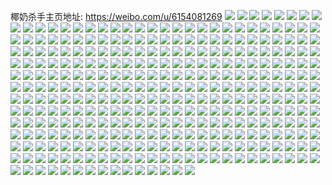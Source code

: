 椰奶杀手主页地址: https://weibo.com/u/6154081269 
![](https://wx4.sinaimg.cn/mw2000/006ItTFjly1h8wisxg3mgj30wi17cto1.jpg) 
![](https://wx4.sinaimg.cn/mw2000/006ItTFjly1h8wiswxa9vj30wi17cn92.jpg) 
![](https://wx4.sinaimg.cn/mw2000/006ItTFjly1h8wisxsfwyj30wi17cwto.jpg) 
![](https://wx4.sinaimg.cn/mw2000/006ItTFjly1h8vorrgghej30u00u0108.jpg) 
![](https://wx4.sinaimg.cn/mw2000/006ItTFjly1h8ltkb8098j30u0140124.jpg) 
![](https://wx4.sinaimg.cn/mw2000/006ItTFjly1h8ltnut4xmj30u0140dpl.jpg) 
![](https://wx4.sinaimg.cn/mw2000/006ItTFjly1h7vrpm2fm5j30mx17ztae.jpg) 
![](https://wx4.sinaimg.cn/mw2000/006ItTFjly1h7vrpmcmegj30nf17r40a.jpg) 
![](https://wx4.sinaimg.cn/mw2000/006ItTFjly1h7vrpmovflj30n30fbglu.jpg) 
![](https://wx4.sinaimg.cn/mw2000/006ItTFjly1h7vrpn13s0j30mq0d93yl.jpg) 
![](https://wx4.sinaimg.cn/mw2000/006ItTFjly1h7vrpnahl6j30mh129gmj.jpg) 
![](https://wx4.sinaimg.cn/mw2000/006ItTFjly1h7vrpl8e09j30mv183q47.jpg) 
![](https://wx4.sinaimg.cn/mw2000/006ItTFjly1h7vrpnosg5j30mq1bmdhh.jpg) 
![](https://wx4.sinaimg.cn/mw2000/006ItTFjly1h7vrpo214xj30n11dwabj.jpg) 
![](https://wx4.sinaimg.cn/mw2000/006ItTFjly1h7q0jdpef9j30u00u0wk7.jpg) 
![](https://wx4.sinaimg.cn/mw2000/006ItTFjly1h7leqolekgj30wi1yce00.jpg) 
![](https://wx4.sinaimg.cn/mw2000/006ItTFjly1h76ymd8oujj30wi17ckbl.jpg) 
![](https://wx4.sinaimg.cn/mw2000/006ItTFjly1h76ymj1ztpj30wi17cati.jpg) 
![](https://wx4.sinaimg.cn/mw2000/006ItTFjly1h6ud2w0irij30sg3vu4qp.jpg) 
![](https://wx4.sinaimg.cn/mw2000/006ItTFjly1h6ud2v5032j30u00u0ah3.jpg) 
![](https://wx4.sinaimg.cn/mw2000/006ItTFjly1h6ud2x1qm8j30sg2dcalc.jpg) 
![](https://wx4.sinaimg.cn/mw2000/006ItTFjly1h6tcfelz3dj31400u0dl4.jpg) 
![](https://wx4.sinaimg.cn/mw2000/006ItTFjly1h6tcfubpmij30u0140gs0.jpg) 
![](https://wx4.sinaimg.cn/mw2000/006ItTFjly1h6tcfhtsewj31400u0tdz.jpg) 
![](https://wx4.sinaimg.cn/mw2000/006ItTFjly1h6tcfe162mj30u00u0mza.jpg) 
![](https://wx4.sinaimg.cn/mw2000/006ItTFjly1h6tcfhdiccj30u00u0abt.jpg) 
![](https://wx4.sinaimg.cn/mw2000/006ItTFjly1h6tcfgz9yzj30u0140di5.jpg) 
![](https://wx4.sinaimg.cn/mw2000/006ItTFjly1h6tcfez4phj30lm0wit92.jpg) 
![](https://wx4.sinaimg.cn/mw2000/006ItTFjly1h5otjzwpigj30u0191q9l.jpg) 
![](https://wx4.sinaimg.cn/mw2000/006ItTFjly1h5otk26jtrj31910u0ah3.jpg) 
![](https://wx4.sinaimg.cn/mw2000/006ItTFjly1h5otk4q6bjj30u0190n3s.jpg) 
![](https://wx4.sinaimg.cn/mw2000/006ItTFjly1h5otk852l4j30u0191dmm.jpg) 
![](https://wx4.sinaimg.cn/mw2000/006ItTFjly1h5otkc7307j30u0191tfw.jpg) 
![](https://wx4.sinaimg.cn/mw2000/006ItTFjly1h5i7zh3v3hj30ti13cgzh.jpg) 
![](https://wx4.sinaimg.cn/mw2000/006ItTFjly1h5i7zhon6tj30vc15rdsz.jpg) 
![](https://wx4.sinaimg.cn/mw2000/006ItTFjly1h4k1v7xnsfj31400u0tgg.jpg) 
![](https://wx4.sinaimg.cn/mw2000/006ItTFjly1h4k1v8cxkdj31280sogrm.jpg) 
![](https://wx4.sinaimg.cn/mw2000/006ItTFjly1h4k1v77w5lj310u0rngsv.jpg) 
![](https://wx4.sinaimg.cn/mw2000/006ItTFjly1h4k1v90qpgj31400u011r.jpg) 
![](https://wx4.sinaimg.cn/mw2000/006ItTFjly1h4k1vt204ej31400u0do4.jpg) 
![](https://wx4.sinaimg.cn/mw2000/006ItTFjly1h4igvki3jaj314m13otiu.jpg) 
![](https://wx4.sinaimg.cn/mw2000/006ItTFjly1h4igvl9czej30p70pjtep.jpg) 
![](https://wx4.sinaimg.cn/mw2000/006ItTFjly1h4igvno488j30wi1lpqsv.jpg) 
![](https://wx4.sinaimg.cn/mw2000/006ItTFjly1h4igvjdxdrj32c034qb2a.jpg) 
![](https://wx4.sinaimg.cn/mw2000/006ItTFjly1h3smw997y2j30o10i1adi.jpg) 
![](https://wx4.sinaimg.cn/mw2000/006ItTFjly1h3smw1ysmfj30wi0ocgtp.jpg) 
![](https://wx4.sinaimg.cn/mw2000/006ItTFjly1h3j9weofhuj30u00u07al.jpg) 
![](https://wx4.sinaimg.cn/mw2000/006ItTFjly1h3j9wgl1fej30u00u0n2w.jpg) 
![](https://wx4.sinaimg.cn/mw2000/006ItTFjly1h13efpffslj30u0140qbq.jpg) 
![](https://wx4.sinaimg.cn/mw2000/006ItTFjly1h0y4s3lja7j30n00n00va.jpg) 
![](https://wx4.sinaimg.cn/mw2000/006ItTFjly1h0sbym1abdj30n01dsgr1.jpg) 
![](https://wx4.sinaimg.cn/mw2000/006ItTFjly1h0sbykvnhqj30n01dsn3d.jpg) 
![](https://wx4.sinaimg.cn/mw2000/006ItTFjly1h0sbymrz7mj30n01dsn3y.jpg) 
![](https://wx4.sinaimg.cn/mw2000/006ItTFjly1h0sbynan16j30n01dsq8o.jpg) 
![](https://wx4.sinaimg.cn/mw2000/006ItTFjly1h0sc59z4j8j30n01ds7a7.jpg) 
![](https://wx4.sinaimg.cn/mw2000/006ItTFjly1h0czw1iiouj30u0140wmr.jpg) 
![](https://wx4.sinaimg.cn/mw2000/006ItTFjly1h07igdcx3zj30u01400y8.jpg) 
![](https://wx4.sinaimg.cn/mw2000/006ItTFjly1h02ufsx0quj31400u0gow.jpg) 
![](https://wx4.sinaimg.cn/mw2000/006ItTFjly1gz9zmkm14tj30mi0u0wkp.jpg) 
![](https://wx4.sinaimg.cn/mw2000/006ItTFjly1gz9zm8f0ygj30t01fkgup.jpg) 
![](https://wx4.sinaimg.cn/mw2000/006ItTFjly1gz3qp8kg0xj318f0tm11d.jpg) 
![](https://wx4.sinaimg.cn/mw2000/006ItTFjly1gz3qp8wkqij31400u0118.jpg) 
![](https://wx4.sinaimg.cn/mw2000/006ItTFjly1gz3qp98gs9j311x0u0jxz.jpg) 
![](https://wx4.sinaimg.cn/mw2000/006ItTFjly1gwn83z89tnj30u0140jyu.jpg) 
![](https://wx4.sinaimg.cn/mw2000/006ItTFjly1gwn83yq1vwj30u01407cq.jpg) 
![](https://wx4.sinaimg.cn/mw2000/006ItTFjly1gwkvry9pu9j30n00mz0vb.jpg) 
![](https://wx4.sinaimg.cn/mw2000/006ItTFjly1gvpocasx4vj61400u046h02.jpg) 
![](https://wx4.sinaimg.cn/mw2000/006ItTFjly1gvpocb46olj61400u0tez02.jpg) 
![](https://wx4.sinaimg.cn/mw2000/006ItTFjly1gvpocbflz8j61400u07bi02.jpg) 
![](https://wx4.sinaimg.cn/mw2000/006ItTFjly1gvpocaegftj31400u07bb.jpg) 
![](https://wx4.sinaimg.cn/mw2000/006ItTFjly1gvja8d3hynj61400u0wlw02.jpg) 
![](https://wx4.sinaimg.cn/mw2000/006ItTFjly1gvja8erpl6j61hc0u0tl202.jpg) 
![](https://wx4.sinaimg.cn/mw2000/006ItTFjly1gvi5wp5qnbj60n01dsq5d02.jpg) 
![](https://wx4.sinaimg.cn/mw2000/006ItTFjly1gvi5wpomu7j60u0140adj02.jpg) 
![](https://wx4.sinaimg.cn/mw2000/006ItTFjly1gvi5wqizoej61400u0k4a02.jpg) 
![](https://wx4.sinaimg.cn/mw2000/006ItTFjly1gul4r8rthij60u00u0q9b02.jpg) 
![](https://wx4.sinaimg.cn/mw2000/006ItTFjly1gubwyuyyl0j30u00u0q6p.jpg) 
![](https://wx4.sinaimg.cn/mw2000/006ItTFjly1gubwyvt6p1j30u00u00z8.jpg) 
![](https://wx4.sinaimg.cn/mw2000/006ItTFjly1gubwyun1saj30u00u0n3v.jpg) 
![](https://wx4.sinaimg.cn/mw2000/006ItTFjly1gubx096tjnj60n00a1aan02.jpg) 
![](https://wx4.sinaimg.cn/mw2000/006ItTFjly1gubx0a2iwlj60u00u0jxk02.jpg) 
![](https://wx4.sinaimg.cn/mw2000/006ItTFjly1gubx0aui7rj60mz0mzjss02.jpg) 
![](https://wx4.sinaimg.cn/mw2000/006ItTFjly1gu7cfocm0cj30u00u0wq6.jpg) 
![](https://wx4.sinaimg.cn/mw2000/006ItTFjly1gu7cdgionxj30u00u0n2y.jpg) 
![](https://wx4.sinaimg.cn/mw2000/006ItTFjly1gu7ce6vir0j30u00u00zh.jpg) 
![](https://wx4.sinaimg.cn/mw2000/006ItTFjly1gry0dekedpj30u00u0n66.jpg) 
![](https://wx4.sinaimg.cn/mw2000/006ItTFjly1gr2usl90clj30ci0gojs0.jpg) 
![](https://wx4.sinaimg.cn/mw2000/006ItTFjly1gr2uslpjftj30b60ewjru.jpg) 
![](https://wx4.sinaimg.cn/mw2000/006ItTFjly1gptjt6h89ej31400u0nd0.jpg) 
![](https://wx4.sinaimg.cn/mw2000/006ItTFjly1gptjt61qevj31400u0gyd.jpg) 
![](https://wx4.sinaimg.cn/mw2000/006ItTFjly1goojvclrnjj31we1we4qq.jpg) 
![](https://wx4.sinaimg.cn/mw2000/006ItTFjly1goojvavpgoj31qb1qbqv5.jpg) 
![](https://wx4.sinaimg.cn/mw2000/006ItTFjly1goojve27crj32c02c04qr.jpg) 
![](https://wx4.sinaimg.cn/mw2000/006ItTFjly1goojvfc3bfj326h26hx6q.jpg) 
![](https://wx4.sinaimg.cn/mw2000/006ItTFjly1gnk129rxfcj30n00gq18v.jpg) 
![](https://wx4.sinaimg.cn/mw2000/006ItTFjly1gnk129esnej32801o0npd.jpg) 
![](https://wx4.sinaimg.cn/mw2000/006ItTFjly1gnk12a0k32j30n00gydv2.jpg) 
![](https://wx4.sinaimg.cn/mw2000/006ItTFjly1gmgzmq3njlj31pt1ptb29.jpg) 
![](https://wx4.sinaimg.cn/mw2000/006ItTFjly1ghjsu60p55j30zk0k0tjl.jpg) 
![](https://wx4.sinaimg.cn/mw2000/006ItTFjly1ghjsu5chngj31zk1ho1ky.jpg) 
![](https://wx4.sinaimg.cn/mw2000/006ItTFjgy1gg7ytmjyo1j31vm1vmhdt.jpg) 
![](https://wx4.sinaimg.cn/mw2000/006ItTFjgy1gej2ki58z3j31vo0v97wq.jpg) 
![](https://wx4.sinaimg.cn/mw2000/006ItTFjgy1gefjg6z63dj32c02c04qp.jpg) 
![](https://wx4.sinaimg.cn/mw2000/006ItTFjgy1gefjg5f6r0j32c02c01hz.jpg) 
![](https://wx4.sinaimg.cn/mw2000/006ItTFjgy1ge8ezktcduj32c02c01in.jpg) 
![](https://wx4.sinaimg.cn/mw2000/006ItTFjgy1gdupjsqe75j32c02c0u0x.jpg) 
![](https://wx4.sinaimg.cn/mw2000/006ItTFjgy1gdrjqagl3ej33402c07wh.jpg) 
![](https://wx4.sinaimg.cn/mw2000/006ItTFjgy1gdrjq57obxj32c02c0b2a.jpg) 
![](https://wx4.sinaimg.cn/mw2000/006ItTFjgy1gdrjqccvhlj32c02c0hdt.jpg) 
![](https://wx4.sinaimg.cn/mw2000/006ItTFjgy1gdrjqe55onj33402c0b29.jpg) 
![](https://wx4.sinaimg.cn/mw2000/006ItTFjgy1gdrjqhl6mrj32c02c0b29.jpg) 
![](https://wx4.sinaimg.cn/mw2000/006ItTFjgy1gdrjq70x56j32c02c0ha8.jpg) 
![](https://wx4.sinaimg.cn/mw2000/006ItTFjgy1gdrjqfrbblj32c02c0kit.jpg) 
![](https://wx4.sinaimg.cn/mw2000/006ItTFjgy1gdrjq8qds4j32c02c07wh.jpg) 
![](https://wx4.sinaimg.cn/mw2000/006ItTFjgy1gdrjqj71kfj32c02c0njj.jpg) 
![](https://wx4.sinaimg.cn/mw2000/006ItTFjly1gdftmn8f2yj31t61cwhdt.jpg) 
![](https://wx4.sinaimg.cn/mw2000/006ItTFjly1gdftmp1q14j310i10m4kb.jpg) 
![](https://wx4.sinaimg.cn/mw2000/006ItTFjly1gdftmxr1z7j31ti1d4b29.jpg) 
![](https://wx4.sinaimg.cn/mw2000/006ItTFjly1gdftn7bkarj31w02iox6p.jpg) 
![](https://wx4.sinaimg.cn/mw2000/006ItTFjly1gdftnixobhj33402c0npe.jpg) 
![](https://wx4.sinaimg.cn/mw2000/006ItTFjly1gdftmkncj1j32c02c07wh.jpg) 
![](https://wx4.sinaimg.cn/mw2000/006ItTFjly1gdequqxbonj31o01o0b29.jpg) 
![](https://wx4.sinaimg.cn/mw2000/006ItTFjly1gcnno8odzdj30u00u0woi.jpg) 
![](https://wx4.sinaimg.cn/mw2000/006ItTFjly1gbp85qcgnej310f0u0dp3.jpg) 
![](https://wx4.sinaimg.cn/mw2000/006ItTFjly1gbp85rva86j311c0u00yj.jpg) 
![](https://wx4.sinaimg.cn/mw2000/006ItTFjly1gbp85r4u64j30u0140dky.jpg) 
![](https://wx4.sinaimg.cn/mw2000/006ItTFjly1gbp85sf5nbj30u00u0gpw.jpg) 
![](https://wx4.sinaimg.cn/mw2000/006ItTFjly1gao9vuatfvj30u00u0gua.jpg) 
![](https://wx4.sinaimg.cn/mw2000/006ItTFjly1g94qcp9bppj30u01sz46l.jpg) 
![](https://wx4.sinaimg.cn/mw2000/006ItTFjly1g94qcws7i5j30u01szkjr.jpg) 
![](https://wx4.sinaimg.cn/mw2000/006ItTFjly1g8niqw25i5j31ld1ldtt6.jpg) 
![](https://wx4.sinaimg.cn/mw2000/006ItTFjly1g8niv7fxbtj33402c0wlc.jpg) 
![](https://wx4.sinaimg.cn/mw2000/006ItTFjly1g8niqyvdndj31m61m6e6q.jpg) 
![](https://wx4.sinaimg.cn/mw2000/006ItTFjly1g8nir1mm4tj32c0340npe.jpg) 
![](https://wx4.sinaimg.cn/mw2000/006ItTFjly1g8niv0iig6j32c02c0e6r.jpg) 
![](https://wx4.sinaimg.cn/mw2000/006ItTFjly1g8niv34pb8j32c02c0kez.jpg) 
![](https://wx4.sinaimg.cn/mw2000/006ItTFjly1g8nivah93rj32c02c01kx.jpg) 
![](https://wx4.sinaimg.cn/mw2000/006ItTFjly1g8niv4lbb1j33402c0hay.jpg) 
![](https://wx4.sinaimg.cn/mw2000/006ItTFjly1g8niv6v8k9j30s90oy7wh.jpg) 
![](https://wx4.sinaimg.cn/mw2000/006ItTFjly1g8f5tyqmayj30u00u042r.jpg) 
![](https://wx4.sinaimg.cn/mw2000/006ItTFjly1g8as00g4oqj30u00u00xh.jpg) 
![](https://wx4.sinaimg.cn/mw2000/006ItTFjly1g82gwzoj0rj30u00u0dnq.jpg) 
![](https://wx4.sinaimg.cn/mw2000/006ItTFjly1g82gwy3k31j30u00u0466.jpg) 
![](https://wx4.sinaimg.cn/mw2000/006ItTFjly1g7vqkcxqoxj32c02c0tua.jpg) 
![](https://wx4.sinaimg.cn/mw2000/006ItTFjly1g7ukqixi57j31o01o07wh.jpg) 
![](https://wx4.sinaimg.cn/mw2000/006ItTFjly1g7ukqhsmptj31o01o04qp.jpg) 
![](https://wx4.sinaimg.cn/mw2000/006ItTFjly1g7ukqjhmx8j31kr1kre6z.jpg) 
![](https://wx4.sinaimg.cn/mw2000/006ItTFjly1g7ukqliyl0j31o01o04qp.jpg) 
![](https://wx4.sinaimg.cn/mw2000/006ItTFjly1g7sye6q21yj30u00u0n69.jpg) 
![](https://wx4.sinaimg.cn/mw2000/006ItTFjly1g7j35a6sphj31400u0dkv.jpg) 
![](https://wx4.sinaimg.cn/mw2000/006ItTFjly1g7j35aop21j31400u0tey.jpg) 
![](https://wx4.sinaimg.cn/mw2000/006ItTFjly1g7j358bykkj30u00u0ajv.jpg) 
![](https://wx4.sinaimg.cn/mw2000/006ItTFjly1g7j359r0skj30u00u0dpy.jpg) 
![](https://wx4.sinaimg.cn/mw2000/006ItTFjly1g7cr872k3oj30u00u048q.jpg) 
![](https://wx4.sinaimg.cn/mw2000/006ItTFjly1g7cr87y93ej30u00u0n7p.jpg) 
![](https://wx4.sinaimg.cn/mw2000/006ItTFjly1g7cr867xmjj30u00u0wny.jpg) 
![](https://wx4.sinaimg.cn/mw2000/006ItTFjly1g7cr830wycj30u00u0dj2.jpg) 
![](https://wx4.sinaimg.cn/mw2000/006ItTFjly1g6y20o526aj31o01o0kjl.jpg) 
![](https://wx4.sinaimg.cn/mw2000/006ItTFjly1g6y20qmr5ej32c0340e81.jpg) 
![](https://wx4.sinaimg.cn/mw2000/006ItTFjly1g6y20sk4ozj32c02c04qp.jpg) 
![](https://wx4.sinaimg.cn/mw2000/006ItTFjly1g6v8rk2y9kj30v90dsdhw.jpg) 
![](https://wx4.sinaimg.cn/mw2000/006ItTFjly1g6shc6tirgj30u00u0teu.jpg) 
![](https://wx4.sinaimg.cn/mw2000/006ItTFjly1g6p3l6tzsdj30u00u042f.jpg) 
![](https://wx4.sinaimg.cn/mw2000/006ItTFjly1g6ntqz9frrj30u00u0acs.jpg) 
![](https://wx4.sinaimg.cn/mw2000/006ItTFjgy1g64avpsb6ij30v91vowtl.jpg) 
![](https://wx4.sinaimg.cn/mw2000/006ItTFjgy1g64aw6pyu4j30v91vox6q.jpg) 
![](https://wx4.sinaimg.cn/mw2000/006ItTFjgy1g64awscj3uj30v91vo7wk.jpg) 
![](https://wx4.sinaimg.cn/mw2000/006ItTFjly1g4x457lu35j32c02c0tv3.jpg) 
![](https://wx4.sinaimg.cn/mw2000/006ItTFjly1g4x458rzxjj31f21fbnow.jpg) 
![](https://wx4.sinaimg.cn/mw2000/006ItTFjly1g4qlx87d9pj30qo2daqdc.jpg) 
![](https://wx4.sinaimg.cn/mw2000/006ItTFjly1g4q3kdai0fj32811wp4qq.jpg) 
![](https://wx4.sinaimg.cn/mw2000/006ItTFjly1g4q3kg5zc1j32lp18s4qq.jpg) 
![](https://wx4.sinaimg.cn/mw2000/006ItTFjly1g4fsrgan28j32yc1s5npd.jpg) 
![](https://wx4.sinaimg.cn/mw2000/006ItTFjly1g4fsrguo80j30u00u00yv.jpg) 
![](https://wx4.sinaimg.cn/mw2000/006ItTFjly1g4fsrdi38cj327u1o0hdt.jpg) 
![](https://wx4.sinaimg.cn/mw2000/006ItTFjly1g4fsrjeqpqj33402c0b29.jpg) 
![](https://wx4.sinaimg.cn/mw2000/006ItTFjly1g4fsrmec09j32c02c04qp.jpg) 
![](https://wx4.sinaimg.cn/mw2000/006ItTFjly1g4fsrp69aaj32c02c04qp.jpg) 
![](https://wx4.sinaimg.cn/mw2000/006ItTFjly1g4bhr9mkjkj30rs1buk8t.jpg) 
![](https://wx4.sinaimg.cn/mw2000/006ItTFjly1g4bhrbeakcj30rs1h1x4a.jpg) 
![](https://wx4.sinaimg.cn/mw2000/006ItTFjly1g4bhr81sf7j32c02c0gov.jpg) 
![](https://wx4.sinaimg.cn/mw2000/006ItTFjly1g4bhrcc0qcj32c02c0461.jpg) 
![](https://wx4.sinaimg.cn/mw2000/006ItTFjly1g4bhrdtzy2j32c02c012f.jpg) 
![](https://wx4.sinaimg.cn/mw2000/006ItTFjly1g4bhri76twj326c26c1ky.jpg) 
![](https://wx4.sinaimg.cn/mw2000/006ItTFjly1g4bhrt4qtzj326p1nzhdt.jpg) 
![](https://wx4.sinaimg.cn/mw2000/006ItTFjly1g4bhrw440lj327u1o0npd.jpg) 
![](https://wx4.sinaimg.cn/mw2000/006ItTFjly1g4bhrq5spuj327u1o0qv5.jpg) 
![](https://wx4.sinaimg.cn/mw2000/006ItTFjly1g48rsi1xvcj31900u0twc.jpg) 
![](https://wx4.sinaimg.cn/mw2000/006ItTFjly1g48rsjffkwj31900u0nnj.jpg) 
![](https://wx4.sinaimg.cn/mw2000/006ItTFjly1g48rsktfw2j31900u0nkh.jpg) 
![](https://wx4.sinaimg.cn/mw2000/006ItTFjly1g48rspj4jej334022onpf.jpg) 
![](https://wx4.sinaimg.cn/mw2000/006ItTFjly1g48rsuwvukj334022o1l0.jpg) 
![](https://wx4.sinaimg.cn/mw2000/006ItTFjly1g48rsg7ghqj334022o7wj.jpg) 
![](https://wx4.sinaimg.cn/mw2000/006ItTFjly1g48rsx2mhrj327u1o0hdt.jpg) 
![](https://wx4.sinaimg.cn/mw2000/006ItTFjly1g48rsylakxj31o027u4qp.jpg) 
![](https://wx4.sinaimg.cn/mw2000/006ItTFjly1g3xpf42jfej32c02c0x6p.jpg) 
![](https://wx4.sinaimg.cn/mw2000/006ItTFjly1g3u3o7y34xj31i11i1b29.jpg) 
![](https://wx4.sinaimg.cn/mw2000/006ItTFjly1g3u3o9v2ynj317s17say4.jpg) 
![](https://wx4.sinaimg.cn/mw2000/006ItTFjly1g3u3obi7ulj31ix1ix1kx.jpg) 
![](https://wx4.sinaimg.cn/mw2000/006ItTFjly1g3u3o5eq6xj32c02c0npe.jpg) 
![](https://wx4.sinaimg.cn/mw2000/006ItTFjly1g3u3odt0vqj32c0340kjl.jpg) 
![](https://wx4.sinaimg.cn/mw2000/006ItTFjly1g2excnbu9yj31sg2ds1kx.jpg) 
![](https://wx4.sinaimg.cn/mw2000/006ItTFjly1g2excp4ri0j31sg2ds4qp.jpg) 
![](https://wx4.sinaimg.cn/mw2000/006ItTFjly1g164qrwooij32by2f4kjl.jpg) 
![](https://wx4.sinaimg.cn/mw2000/006ItTFjly1g164qnv967j33402c04di.jpg) 
![](https://wx4.sinaimg.cn/mw2000/006ItTFjly1g164qjhyvij327v1o07wk.jpg) 
![](https://wx4.sinaimg.cn/mw2000/006ItTFjly1g164qlvs3zj32c02c0x2d.jpg) 
![](https://wx4.sinaimg.cn/mw2000/006ItTFjly1g164qtw0h6j32c02c0e1y.jpg) 
![](https://wx4.sinaimg.cn/mw2000/006ItTFjly1g164qwd1ufj32c02c04hy.jpg) 
![](https://wx4.sinaimg.cn/mw2000/006ItTFjly1g164r04yjoj32c02c04qp.jpg) 
![](https://wx4.sinaimg.cn/mw2000/006ItTFjly1g13hpxkco7j31mb1mbh58.jpg) 
![](https://wx4.sinaimg.cn/mw2000/006ItTFjly1g11hfzuy1rj30v91vo7wj.jpg) 
![](https://wx4.sinaimg.cn/mw2000/006ItTFjly1g0c5xwhu9lj32c02c0nm2.jpg) 
![](https://wx4.sinaimg.cn/mw2000/006ItTFjly1g0c5y949ttj32c02c0arm.jpg) 
![](https://wx4.sinaimg.cn/mw2000/006ItTFjly1g0c5y7l521j32c02c07wh.jpg) 
![](https://wx4.sinaimg.cn/mw2000/006ItTFjly1g0c5ybjz0kj32c02c04qp.jpg) 
![](https://wx4.sinaimg.cn/mw2000/006ItTFjly1g0c5y5scl4j31vo0v9qve.jpg) 
![](https://wx4.sinaimg.cn/mw2000/006ItTFjly1g0c5y9u7fij30m80mb3zj.jpg) 
![](https://wx4.sinaimg.cn/mw2000/006ItTFjly1fzsfmytl52j32c02c0b29.jpg) 
![](https://wx4.sinaimg.cn/mw2000/006ItTFjly1fzsfmiuyqkj32c02c04qp.jpg) 
![](https://wx4.sinaimg.cn/mw2000/006ItTFjly1fzsct893f7j31yp1ype81.jpg) 
![](https://wx4.sinaimg.cn/mw2000/006ItTFjly1fzsfn3eoz9j32c02c04qq.jpg) 
![](https://wx4.sinaimg.cn/mw2000/006ItTFjly1fzsfna6520j327v1o0x6r.jpg) 
![](https://wx4.sinaimg.cn/mw2000/006ItTFjly1fzsfnazc59j30u00l6mzk.jpg) 
![](https://wx4.sinaimg.cn/mw2000/006ItTFjly1fzrebxs3ozj32c03404qq.jpg) 
![](https://wx4.sinaimg.cn/mw2000/006ItTFjly1fzrebtxiu3j327v1o04qs.jpg) 
![](https://wx4.sinaimg.cn/mw2000/006ItTFjly1fzrebzo50fj30v90srqrf.jpg) 
![](https://wx4.sinaimg.cn/mw2000/006ItTFjly1fzrec2umxmj32c02c0hdt.jpg) 
![](https://wx4.sinaimg.cn/mw2000/006ItTFjly1fzna1xbqdvj30u00u0k1y.jpg) 
![](https://wx4.sinaimg.cn/mw2000/006ItTFjly1fzmv97qbl6j30v91vo4qs.jpg) 
![](https://wx4.sinaimg.cn/mw2000/006ItTFjly1fzgudqpidpj31o01o04qr.jpg) 
![](https://wx4.sinaimg.cn/mw2000/006ItTFjly1fzgudof78wj31o01o04qr.jpg) 
![](https://wx4.sinaimg.cn/mw2000/006ItTFjly1fzgudtaslnj31o01o0qv6.jpg) 
![](https://wx4.sinaimg.cn/mw2000/006ItTFjly1fzgudvjmhsj31o01o0npe.jpg) 
![](https://wx4.sinaimg.cn/mw2000/006ItTFjly1fz5fjzly9kj33402c0kjl.jpg) 
![](https://wx4.sinaimg.cn/mw2000/006ItTFjly1fz5fk24xbpj32c02c0nlu.jpg) 
![](https://wx4.sinaimg.cn/mw2000/006ItTFjly1fz5fk9cqfrj32c03404qq.jpg) 
![](https://wx4.sinaimg.cn/mw2000/006ItTFjly1fz37scovh6j31vo0v9nph.jpg) 
![](https://wx4.sinaimg.cn/mw2000/006ItTFjly1fz37rou5csj31vo0v9u13.jpg) 
![](https://wx4.sinaimg.cn/mw2000/006ItTFjly1fz37si44q0j31vo0v9u12.jpg) 
![](https://wx4.sinaimg.cn/mw2000/006ItTFjly1fyx7nkkp8yj30k00k0wf8.jpg) 
![](https://wx4.sinaimg.cn/mw2000/006ItTFjly1fyr523iyptj32c03401ky.jpg) 
![](https://wx4.sinaimg.cn/mw2000/006ItTFjly1fyr520xydoj32c02c0e87.jpg) 
![](https://wx4.sinaimg.cn/mw2000/006ItTFjly1fykv4vfe35j306o06oaaa.jpg) 
![](https://wx4.sinaimg.cn/mw2000/006ItTFjly1fygy5hcxl3j32c02c0u05.jpg) 
![](https://wx4.sinaimg.cn/mw2000/006ItTFjly1fydshglqm2j31ho1hohdv.jpg) 
![](https://wx4.sinaimg.cn/mw2000/006ItTFjly1fydshe37q8j31ho1ho1kx.jpg) 
![](https://wx4.sinaimg.cn/mw2000/006ItTFjly1fydshj6nf4j31ho1ho4qr.jpg) 
![](https://wx4.sinaimg.cn/mw2000/006ItTFjly1fyc1w4b0f8j31ho1hou0y.jpg) 
![](https://wx4.sinaimg.cn/mw2000/006ItTFjly1fyc1w1ltqmj30zk0k0kh0.jpg) 
![](https://wx4.sinaimg.cn/mw2000/006ItTFjly1fyc1w4tyr5j30ia0dfq4d.jpg) 
![](https://wx4.sinaimg.cn/mw2000/006ItTFjly1fyc1w54u5tj30i80dpgn2.jpg) 
![](https://wx4.sinaimg.cn/mw2000/006ItTFjly1fy56apzaugj32181l9qup.jpg) 
![](https://wx4.sinaimg.cn/mw2000/006ItTFjly1fy24cji1qfj326e1mxqv5.jpg) 
![](https://wx4.sinaimg.cn/mw2000/006ItTFjly1fy24cdml3oj327v1o0u10.jpg) 
![](https://wx4.sinaimg.cn/mw2000/006ItTFjly1fy24chfl3zj31o027vx6r.jpg) 
![](https://wx4.sinaimg.cn/mw2000/006ItTFjly1fy10hjfxz5j32c02c04qp.jpg) 
![](https://wx4.sinaimg.cn/mw2000/006ItTFjly1fy10hhgpy6j30j60hwtcn.jpg) 
![](https://wx4.sinaimg.cn/mw2000/006ItTFjly1fxrohrtxd6j31010qon4j.jpg) 
![](https://wx4.sinaimg.cn/mw2000/006ItTFjly1fxrohpzeqpj30zi0qok1c.jpg) 
![](https://wx4.sinaimg.cn/mw2000/006ItTFjly1fxrohr6uuhj30zi0qotj7.jpg) 
![](https://wx4.sinaimg.cn/mw2000/006ItTFjly1fxrohsi0tvj30zk0qogus.jpg) 
![](https://wx4.sinaimg.cn/mw2000/006ItTFjly1fxroht0eodj30qo0qogry.jpg) 
![](https://wx4.sinaimg.cn/mw2000/006ItTFjly1fxrohtiz6xj30pd0pkdij.jpg) 
![](https://wx4.sinaimg.cn/mw2000/006ItTFjly1fxdvcjpk61j31z41hcx6r.jpg) 
![](https://wx4.sinaimg.cn/mw2000/006ItTFjly1fxdvculutgj31hc1hcu0y.jpg) 
![](https://wx4.sinaimg.cn/mw2000/006ItTFjly1fxdvd4wswej31o11o0b29.jpg) 
![](https://wx4.sinaimg.cn/mw2000/006ItTFjly1fxdvc3fmgrj31z41hc1l0.jpg) 
![](https://wx4.sinaimg.cn/mw2000/006ItTFjly1fxdve4qqiaj31z41hcb2c.jpg) 
![](https://wx4.sinaimg.cn/mw2000/006ItTFjly1fxdvdd22bqj30v91097wh.jpg) 
![](https://wx4.sinaimg.cn/mw2000/006ItTFjly1fwo0i5bdg3j30qo0qo46v.jpg) 
![](https://wx4.sinaimg.cn/mw2000/006ItTFjly1fw4nj602f9j30qo0qowi3.jpg) 
![](https://wx4.sinaimg.cn/mw2000/006ItTFjly1fw3k8gx24nj30zi0qo45n.jpg) 
![](https://wx4.sinaimg.cn/mw2000/006ItTFjly1fw3k8hs1iij30qo0ziqba.jpg) 
![](https://wx4.sinaimg.cn/mw2000/006ItTFjly1fw3k8g4dcrj30zk0qoaj3.jpg) 
![](https://wx4.sinaimg.cn/mw2000/006ItTFjly1fw3k8jx0wej30zh0qo7cd.jpg) 
![](https://wx4.sinaimg.cn/mw2000/006ItTFjly1fw02yluktpj30qo0zj454.jpg) 
![](https://wx4.sinaimg.cn/mw2000/006ItTFjly1fvt7gc7hzej30qo10htet.jpg) 
![](https://wx4.sinaimg.cn/mw2000/006ItTFjly1fvt7g7nvv4j30zh0qon33.jpg) 
![](https://wx4.sinaimg.cn/mw2000/006ItTFjly1fvt7g8on7gj30zh0qogqw.jpg) 
![](https://wx4.sinaimg.cn/mw2000/006ItTFjly1fvt7g9udd3j30zh0qodlo.jpg) 
![](https://wx4.sinaimg.cn/mw2000/006ItTFjly1fvt7gb5jumj30zh0qo79q.jpg) 
![](https://wx4.sinaimg.cn/mw2000/006ItTFjly1fvt7gd83zij30zh0qo79o.jpg) 
![](https://wx4.sinaimg.cn/mw2000/006ItTFjly1fvbtnldhb5j30zk0qogv7.jpg) 
![](https://wx4.sinaimg.cn/mw2000/006ItTFjly1fvbtnmm43sj30zk0qo11n.jpg) 
![](https://wx4.sinaimg.cn/mw2000/006ItTFjly1fvbtnns6u8j30zk0qoajt.jpg) 
![](https://wx4.sinaimg.cn/mw2000/006ItTFjly1fv8cb8yt11j32io1f0hdy.jpg) 
![](https://wx4.sinaimg.cn/mw2000/006ItTFjly1fv8cbcj26qj32c02c0e81.jpg) 
![](https://wx4.sinaimg.cn/mw2000/006ItTFjly1fv8cbfflbpj32c02c0u0x.jpg) 
![](https://wx4.sinaimg.cn/mw2000/006ItTFjly1fv8cbzwlxsj32c0340b2b.jpg) 
![](https://wx4.sinaimg.cn/mw2000/006ItTFjly1fv3leqdlozj30ku1aznpd.jpg) 
![](https://wx4.sinaimg.cn/mw2000/006ItTFjly1fv3lev4wxbj325q25qx6p.jpg) 
![](https://wx4.sinaimg.cn/mw2000/006ItTFjly1fv3ley0dioj33402c07wf.jpg) 
![](https://wx4.sinaimg.cn/mw2000/006ItTFjly1fv3lf1xgbzj32c02c04ik.jpg) 
![](https://wx4.sinaimg.cn/mw2000/006ItTFjly1fv3lf5rd7gj32c02c07wh.jpg) 
![](https://wx4.sinaimg.cn/mw2000/006ItTFjly1fuz18dm2kej31z41hcnpf.jpg) 
![](https://wx4.sinaimg.cn/mw2000/006ItTFjly1fuz18hlcfrj30ku2bcx6q.jpg) 
![](https://wx4.sinaimg.cn/mw2000/006ItTFjly1fuz18jzefzj33402c0b29.jpg) 
![](https://wx4.sinaimg.cn/mw2000/006ItTFjly1fuz18mypbej32c0340b29.jpg) 
![](https://wx4.sinaimg.cn/mw2000/006ItTFjly1fuz18q8fp6j32c03407wh.jpg) 
![](https://wx4.sinaimg.cn/mw2000/006ItTFjly1fuz17oxpctj31sg2ds4qp.jpg) 
![](https://wx4.sinaimg.cn/mw2000/006ItTFjly1fuxp8pwrnbj31sg2ds1kx.jpg) 
![](https://wx4.sinaimg.cn/mw2000/006ItTFjly1fuxp8r9rigj31mc25wka7.jpg) 
![](https://wx4.sinaimg.cn/mw2000/006ItTFjly1fuxp9gmbxpj32801o0qv9.jpg) 
![](https://wx4.sinaimg.cn/mw2000/006ItTFjly1fuwqp4j7qjj31sc1sdnpf.jpg) 
![](https://wx4.sinaimg.cn/mw2000/006ItTFjly1fuwqoh39s6j32c02c0kjl.jpg) 
![](https://wx4.sinaimg.cn/mw2000/006ItTFjly1fuvid2dr2gj31o01o07wl.jpg) 
![](https://wx4.sinaimg.cn/mw2000/006ItTFjly1ful5783i4yj31ls27m1kx.jpg) 
![](https://wx4.sinaimg.cn/mw2000/006ItTFjly1fu6y7t6fg3j32c02c01cy.jpg) 
![](https://wx4.sinaimg.cn/mw2000/006ItTFjly1fu6y7uvge7j32c02c0wr4.jpg) 
![](https://wx4.sinaimg.cn/mw2000/006ItTFjly1fu6y7wyrmqj32c02c0arc.jpg) 
![](https://wx4.sinaimg.cn/mw2000/006ItTFjly1ftr3vuzngyj327u1o0e85.jpg) 
![](https://wx4.sinaimg.cn/mw2000/006ItTFjly1ftr3vxb14jj32c02c04q1.jpg) 
![](https://wx4.sinaimg.cn/mw2000/006ItTFjly1ftr3w0h9ufj32c02c0b29.jpg) 
![](https://wx4.sinaimg.cn/mw2000/006ItTFjly1ftr3w1vm4sj30km0j6ta6.jpg) 
![](https://wx4.sinaimg.cn/mw2000/006ItTFjly1fsuslnxj78j30ku3rdu10.jpg) 
![](https://wx4.sinaimg.cn/mw2000/006ItTFjly1fsuslyqsucj30ku264qv6.jpg) 
![](https://wx4.sinaimg.cn/mw2000/006ItTFjly1fsusl6vk2bj33402c04qp.jpg) 
![](https://wx4.sinaimg.cn/mw2000/006ItTFjly1fsusm3xg5xj30ku20r4qp.jpg) 
![](https://wx4.sinaimg.cn/mw2000/006ItTFjly1fsusm967ofj32c02c01f3.jpg) 
![](https://wx4.sinaimg.cn/mw2000/006ItTFjly1fsusmqa357j323n1ny1l1.jpg) 
![](https://wx4.sinaimg.cn/mw2000/006ItTFjly1fsebwd29ptj31mc25wk81.jpg) 
![](https://wx4.sinaimg.cn/mw2000/006ItTFjly1fsebweltpmj31mc25warf.jpg) 

